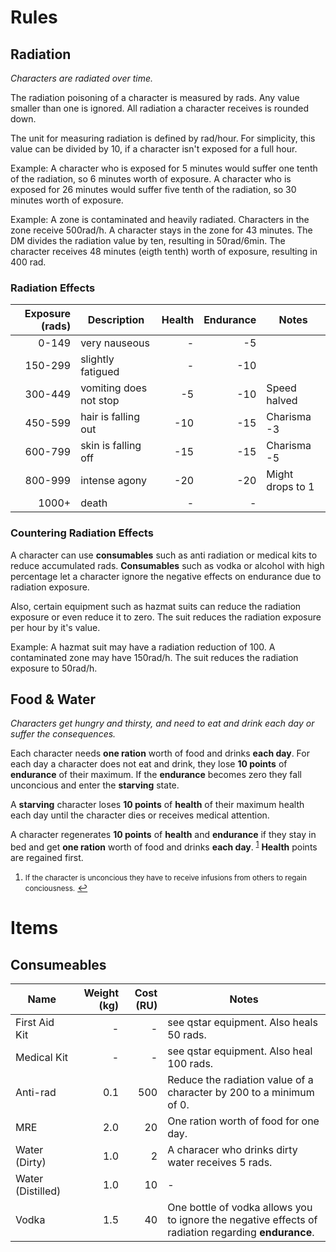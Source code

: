 # Rules



## Radiation

*Characters are radiated over time.*

The radiation poisoning of a character is measured by rads. Any value smaller
than one is ignored. All radiation a character receives is rounded down.

The unit for measuring radiation is defined by rad/hour. For simplicity, this
value can be divided by 10, if a character isn't exposed for a full hour. 

Example: A character who is exposed for 5 minutes would suffer one tenth of the
radiation, so 6 minutes worth of exposure. A character who is exposed for 26
minutes would suffer five tenth of the radiation, so 30 minutes worth of
exposure.

Example: A zone is contaminated and heavily radiated. Characters in the zone
receive 500rad/h. A character stays in the zone for 43 minutes. The DM divides
the radiation value by ten, resulting in 50rad/6min. The character receives 48
minutes (eigth tenth) worth of exposure, resulting in 400 rad.

### Radiation Effects

| Exposure (rads) | Description            | Health | Endurance | Notes            |
| --------------: | ---------------------- | -----: | --------: | ---------------- |
|           0-149 | very nauseous          |      - |        -5 |                  |
|         150-299 | slightly fatigued      |      - |       -10 |                  |
|         300-449 | vomiting does not stop |     -5 |       -10 | Speed halved     |
|         450-599 | hair is falling out    |    -10 |       -15 | Charisma -3      |
|         600-799 | skin is falling off    |    -15 |       -15 | Charisma -5      |
|         800-999 | intense agony          |    -20 |       -20 | Might drops to 1 |
|           1000+ | death                  |      - |         - |                  |

### Countering Radiation Effects

A character can use **consumables** such as anti radiation or medical kits to
reduce accumulated rads. **Consumables** such as vodka or alcohol with high
percentage let a character ignore the negative effects on endurance due to
radiation exposure.

Also, certain equipment such as hazmat suits can reduce the radiation exposure
or even reduce it to zero. The suit reduces the radiation exposure per hour by
it's value.

Example: A hazmat suit may have a radiation reduction of 100. A contaminated
zone may have 150rad/h. The suit reduces the radiation exposure to 50rad/h.

## Food & Water

*Characters get hungry and thirsty, and need to eat and drink each day or suffer
the consequences.*

Each character needs **one ration** worth of food and drinks **each day**. For
each day a character does not eat and drink, they lose **10 points** of
**endurance** of their maximum. If the **endurance** becomes zero they fall
unconcious and enter the **starving** state. 

A **starving** character loses **10 points** of **health** of their maximum
health each day until the character dies or receives medical attention.

A character regenerates **10 points** of **health** and **endurance** if they
stay in bed and get **one ration** worth of food and drinks **each day**.
<sup id="a1">[1](#f1)</sup>
**Health** points are regained first. 

1. <small id="f1">If the character is unconcious they have to receive infusions
   from others to regain conciousness.</small> [↩](#a1)

# Items

## Consumeables

| Name              | Weight (kg) | Cost (RU) | Notes                                                                                               |
| ----------------- | ----------: | --------: | --------------------------------------------------------------------------------------------------- |
| First Aid Kit     |           - |         - | see qstar equipment. Also heals 50 rads.                                                            |
| Medical Kit       |           - |         - | see qstar equipment. Also heal 100 rads.                                                            |
| Anti-rad          |         0.1 |       500 | Reduce the radiation value of a character by 200 to a minimum of 0.                                 |
| MRE               |         2.0 |        20 | One ration worth of food for one day.                                                               |
| Water (Dirty)     |         1.0 |         2 | A characer who drinks dirty water receives 5 rads.                                                  |
| Water (Distilled) |         1.0 |        10 | -                                                                                                   |
| Vodka             |         1.5 |        40 | One bottle of vodka allows you to ignore the negative effects of radiation regarding **endurance**. |

